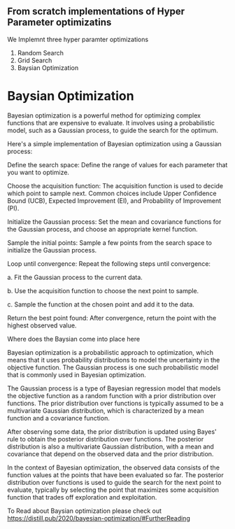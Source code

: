 ## From scratch implementations of Hyper Parameter optimizatins

We Implemnt three hyper paramter optimizations

1. Random Search
2. Grid Search
3. Baysian Optimization



# Baysian Optimization

Bayesian optimization is a powerful method for optimizing complex functions that are expensive to evaluate. It involves using a probabilistic model, such as a Gaussian process, to guide the search for the optimum.

Here's a simple implementation of Bayesian optimization using a Gaussian process:

Define the search space: Define the range of values for each parameter that you want to optimize.

Choose the acquisition function: The acquisition function is used to decide which point to sample next. Common choices include Upper Confidence Bound (UCB), Expected Improvement (EI), and Probability of Improvement (PI).

Initialize the Gaussian process: Set the mean and covariance functions for the Gaussian process, and choose an appropriate kernel function.

Sample the initial points: Sample a few points from the search space to initialize the Gaussian process.

Loop until convergence: Repeat the following steps until convergence:

a. Fit the Gaussian process to the current data.

b. Use the acquisition function to choose the next point to sample.

c. Sample the function at the chosen point and add it to the data.

Return the best point found: After convergence, return the point with the highest observed value.

Where does the Baysian come into place here

Bayesian optimization is a probabilistic approach to optimization, which means that it uses probability distributions to model the uncertainty in the objective function. The Gaussian process is one such probabilistic model that is commonly used in Bayesian optimization.

The Gaussian process is a type of Bayesian regression model that models the objective function as a random function with a prior distribution over functions. The prior distribution over functions is typically assumed to be a multivariate Gaussian distribution, which is characterized by a mean function and a covariance function.

After observing some data, the prior distribution is updated using Bayes' rule to obtain the posterior distribution over functions. The posterior distribution is also a multivariate Gaussian distribution, with a mean and covariance that depend on the observed data and the prior distribution.

In the context of Bayesian optimization, the observed data consists of the function values at the points that have been evaluated so far. The posterior distribution over functions is used to guide the search for the next point to evaluate, typically by selecting the point that maximizes some acquisition function that trades off exploration and exploitation.



To Read about Baysian optimization please check out
https://distill.pub/2020/bayesian-optimization/#FurtherReading
